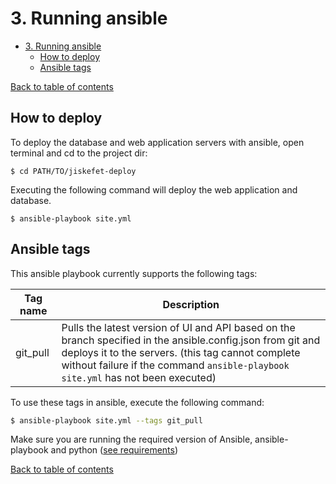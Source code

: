# 3. Running ansible

- [3. Running ansible](#3-running-ansible)
  - [How to deploy](#how-to-deploy)
  - [Ansible tags](#ansible-tags)
  
[Back to table of contents](../README.md#table-of-contents)

## How to deploy
To deploy the database and web application servers with ansible, open terminal and cd to the project dir:
```
$ cd PATH/TO/jiskefet-deploy
```

Executing the following command will deploy the web application and database.
```
$ ansible-playbook site.yml
```

## Ansible tags
This ansible playbook currently supports the following tags:  

Tag name | Description  
---- | ---   
git_pull | Pulls the latest version of UI and API based on the branch specified in the ansible.config.json from git and deploys it to the servers. (this tag cannot complete without failure if the command `ansible-playbook site.yml` has not been executed)  

To use these tags in ansible, execute the following command:
```zsh
$ ansible-playbook site.yml --tags git_pull
```


Make sure you are running the required version of Ansible, ansible-playbook and python ([see requirements](./system_requirements.md))

[Back to table of contents](../README.md#table-of-contents)
